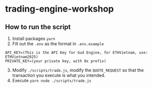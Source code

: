 # trading-engine-workshop


## How to run the script
1. Install packages `yarn`
2. Fill out the `.env` as the format in `.env.example`
```
API_KEY=(This is the API Key for Gud Engine, for ETHVietnam, use: ETHVietnam2025)
PRIVATE_KEY=(your private key, with 0x prefix)
```
3. Modify `./scripts/trade.js`, modify the `QUOTE_REQUEST` so that the transaction you execute is what you intended.
4. Execute `yarn node ./scripts/trade.js`
